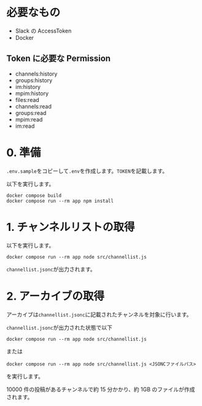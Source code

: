 # 必要なもの

- Slack の AccessToken
- Docker

## Token に必要な Permission

- channels:history
- groups:history
- im:history
- mpim:history
- files:read
- channels:read
- groups:read
- mpim:read
- im:read

# 0. 準備

`.env.sample`をコピーして`.env`を作成します。`TOKEN`を記載します。

以下を実行します。

```
docker compose build
docker compose run --rm app npm install
```

# 1. チャンネルリストの取得

以下を実行します。

```
docker compose run --rm app node src/channellist.js
```

`channellist.jsonc`が出力されます。

# 2. アーカイブの取得

アーカイブは`channellist.jsonc`に記載されたチャンネルを対象に行います。

`channellist.jsonc`が出力された状態で以下

```
docker compose run --rm app node src/channellist.js
```

または

```
docker compose run --rm app node src/channellist.js <JSONCファイルパス>
```

を実行します。

10000 件の投稿があるチャンネルで約 15 分かかり、約 1GB のファイルが作成されます。
